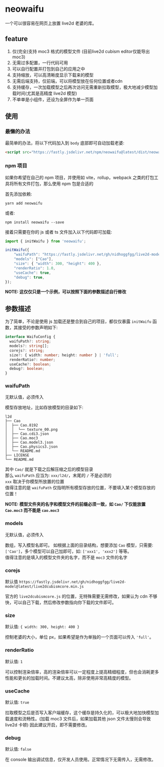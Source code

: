 # neowaifu

一个可以很容易在网页上放置 live2d 老婆的库。

## feature

1. 仅(完全)支持 moc3 格式的模型文件 (目前live2d cubism editor仅能导出 moc3)
2. 无需过多配置，一行代码可用
3. 可以自行配置并打包到自己的应用之中
4. 支持缩放，可以高清晰度显示下载来的模型
5. 无需后端支持，仅前端，可以将模型放在任何位置或者cdn
6. 支持缓存，一次加载模型之后再次访问无需重新拉取模型，极大地减少模型加载时间(尤其是高精度 live2d 模型)
7. 不单单是小组件，还设为全屏作为单一页面

## 使用

### 最懒的办法

最简单的办法，将以下代码加入到 `body` 底部即可自动加载老婆:
```html
<script src="https://fastly.jsdelivr.net/npm/neowaifu@latest/dist/neowaifu-lazy.min.js"></script>
```

### npm 项目

如果你希望在自己的 npm 项目，并使用如 vite，rollup，webpack 之类的打包工具将所有文件打包，那么使用 npm 包是合适的

首先添加依赖:
```
yarn add neowaifu
```
或者:
```
npm install neowaifu --save
```

接着只需要在你的 js 或者 ts 文件加入以下代码即可加载:
```js
import { initWaifu } from 'neowaifu';

initWaifu({
    "waifuPath": "https://fastly.jsdelivr.net/gh/nidhoggfgg/live2d-model@latest/",
    "models": ["Cao"],
    "size": { "width": 300, "height": 400 },
    "renderRatio": 1.0,
    "useCache": true,
    "debug": true,
});
```
**NOTE: 这仅仅只是一个示例，可以按照下面的参数描述自行修改**

## 参数描述

为了简单，不论是使用 js 加载还是整合到自己的项目，都仅仅暴露 `initWaifu` 函数，其接受的参数声明如下:
```ts
interface WaifuConfig {
  waifuPath?: string;
  models?: string[];
  corejs?: string;
  size?: { width: number; height: number } | 'full';
  renderRatio?: number;
  useCache?: boolean;
  debug?: boolean;
}
```

### waifuPath

无默认值，必须传入

模型存放地址，比如存放模型的目录如下:
```
l2d
├── Cao
│  ├── Cao.8192
│  │  └── texture_00.png
│  ├── Cao.cdi3.json
│  ├── Cao.moc3
│  ├── Cao.model3.json
│  ├── Cao.physics3.json
│  └── README.md
├── LICENSE
└── README.md
```
其中 `Cao/` 就是下载之后解压缩之后的模型目录  
那么 `waifuPath` 应当为: `xxx/l2d/`，末尾的 `/` 不是必须的  
`xxx` 取决于你模型所放置的位置  
值得注意的是 `waifuPath` 仅指明所有模型存放的位置，不要填入某个模型存放的位置！

**NOTE: 模型文件夹的名字和模型文件的前缀必须一致，如 `Cao/` 下仅能放置 `Cao.moc3` 而不能是 `cao.moc3`**

### models

无默认值，必须传入

数组，写入模型名即可。
如根据上面的目录结构，想要添加 `Cao` 模型，只需要: `['Cao']`，多个模型可以自己加即可，如: `['xxx1', 'xxx2']` 等等。  
值得注意的是填入的模型文件夹的名字，而不是 `moc3` 文件的名字

### corejs

默认值 `https://fastly.jsdelivr.net/gh/nidhoggfgg/live2d-model@latest/live2dcubismcore.min.js`

官方的 `live2dcubismcore.js` 的位置，无特殊需要无需修改，如果认为 cdn 不够快，可以自己下载，然后修改参数指向你下载的文件即可。

### size

默认值: `{ width: 300, height: 400 }`

控制老婆的大小，单位 px，如果希望是作为单独的一个页面可以传入 `'full'`。

### renderRatio

默认值: `1`

可以控制渲染倍率，高的渲染倍率可以一定程度上提高精细程度，但也会消耗更多性能和更长的加载时间。不建议太高，除非使用非常高精度的模型。

### useCache

默认值: `true`

拉取模型之后是否写入客户端缓存，这个缓存是持久化的，可以极大地加快模型加载速度和流畅性。(加载 moc3 文件后，如果加载其他 json 文件太慢则会导致 live2d 卡顿)
因此建议开启，即不需要修改。

### debug

默认值: `false`

在 console 输出调试信息，仅开发人员使用。正常情况下无需传入，无需修改。